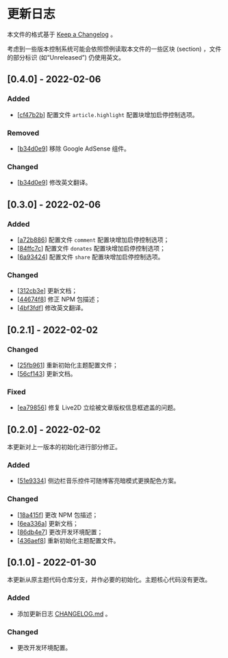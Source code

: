 # 更新日志

本文件的格式基于 [Keep a Changelog](https://keepachangelog.com/en/1.0.0/) 。

考虑到一些版本控制系统可能会依照惯例读取本文件的一些区块 (section) ，文件的部分标识 (如“Unreleased”) 仍使用英文。

## [0.4.0] - 2022-02-06

### Added

- [[cf47b2b](https://github.com/LittleYe233/hexo-theme-amazingremake/commit/cf47b2b98825e28a57e037134f4342ffcc9d501e)] 配置文件 `article.highlight` 配置块增加启停控制选项。

### Removed

- [[b34d0e9](https://github.com/LittleYe233/hexo-theme-amazingremake/commit/b34d0e9713e813ea8a9e6022c841aa542efd2ae8)] 移除 Google AdSense 组件。

### Changed

- [[b34d0e9](https://github.com/LittleYe233/hexo-theme-amazingremake/commit/b34d0e9713e813ea8a9e6022c841aa542efd2ae8)] 修改英文翻译。

## [0.3.0] - 2022-02-06

### Added

- [[a72b886](https://github.com/LittleYe233/hexo-theme-amazingremake/commit/a72b886831351849f1ee769b47476e0f12f4a708)] 配置文件 `comment` 配置块增加启停控制选项；
- [[84ffc7c](https://github.com/LittleYe233/hexo-theme-amazingremake/commit/84ffc7c14f1264a29e3ce5c8ff88228bd6534547)] 配置文件 `donates` 配置块增加启停控制选项；
- [[6a93424](https://github.com/LittleYe233/hexo-theme-amazingremake/commit/6a93424406a870ea8da1fce830d0f0db1e8ed45d)] 配置文件 `share` 配置块增加启停控制选项。

### Changed

- [[312cb3e](https://github.com/LittleYe233/hexo-theme-amazingremake/commit/312cb3eab431abefc73d1b91e384fbd62e51f0c8)] 更新文档；
- [[44674f8](https://github.com/LittleYe233/hexo-theme-amazingremake/commit/44674f8832b5e8d68aa36a060f4167201e98ad40)] 修正 NPM 包描述；
- [[4bf3fdf](https://github.com/LittleYe233/hexo-theme-amazingremake/commit/4bf3fdf32f484f39214894f533253d9a19f3ef24)] 修改英文翻译。

## [0.2.1] - 2022-02-02

### Changed

- [[25fb961](https://github.com/LittleYe233/hexo-theme-amazingremake/commit/25fb961162366ccd805a58ed6070a76f0e2e5b69)] 重新初始化主题配置文件；
- [[56cf143](https://github.com/LittleYe233/hexo-theme-amazingremake/commit/56cf14367d13424a7c4d856ba53b6be3909d9713)] 更新文档。

### Fixed

- [[ea79856](https://github.com/LittleYe233/hexo-theme-amazingremake/commit/ea798562e1522c565be0f16c03cef64ddb5c718d)] 修复 Live2D 立绘被文章版权信息框遮盖的问题。

## [0.2.0] - 2022-02-02

本更新对上一版本的初始化进行部分修正。

### Added

- [[51e9334](https://github.com/LittleYe233/hexo-theme-amazingremake/commit/51e9334a5a60eb6969d884cf9d269fd3b5b42a08)] 侧边栏音乐控件可随博客亮暗模式更换配色方案。

### Changed

- [[18a415f](https://github.com/LittleYe233/hexo-theme-amazingremake/commit/18a415fe9176e0af69576c69ba48ed45d02089ac)] 更改 NPM 包描述；
- [[6ea336a](https://github.com/LittleYe233/hexo-theme-amazingremake/commit/6ea336ac038b75e4456855bbd5846d9790d82506)] 更新文档；
- [[86db4e7](https://github.com/LittleYe233/hexo-theme-amazingremake/commit/86db4e7505decbc9748eab69a418faf3f3ce8087)] 更改开发环境配置；
- [[436aef8](https://github.com/LittleYe233/hexo-theme-amazingremake/commit/436aef8ccf13f554daf389387add56298fee0006)] 重新初始化主题配置文件。

## [0.1.0] - 2022-01-30

本更新从原主题代码仓库分支，并作必要的初始化。主题核心代码没有更改。

### Added

- 添加更新日志 [CHANGELOG.md](/CHANGELOG.md) 。

### Changed

- 更改开发环境配置。

<!--
Format:
## [semver] - yyyy-mm-dd

### Added: new features

### Removed: now removed features

### Fixed: any bug fixes

### Changed: changes in existing functionality

### Security: in case of vulnerabilities

### Deprecated: soon-to-be removed features
-->